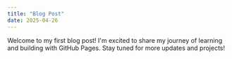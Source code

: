```yaml
---
title: "Blog Post"
date: 2025-04-26
---
```

Welcome to my first blog post! I'm excited to share my journey of learning and building with GitHub Pages.
Stay tuned for more updates and projects!
